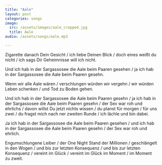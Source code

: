 ```yaml
---
title: "Aale"
layout: post
categories: songs
image:
  src: /assets/images/aale_cropped.jpg
  title: Aale
audio: /assets/songs/aale.mp3

---
```

<div style="text-align: left;">
<p>
Zigarette danach Dein Gesicht / ich liebe Deinen Blick / doch eines weißt du nicht / ich sags Dir Geheimnisse will ich nicht.
</p>

<p>
Und ich hab in der Sargassosee die Aale beim Paaren gesehen / ja ich hab in der Sargassosee die Aale beim Paaren gesehn.
</p>

<p>
Wenn wir alle Aale wären / verschlungen würden wir vergehn / wir würden Leben schenken / und Tod zu Boden gehen.
</p>

<p>
Und ich hab in der Sargassosee die Aale beim Paaren gesehn / ja ich hab in der Sargassosee die Aale beim Paaren gesehn / der Sex war roh und ehrlichs / davon willst Du jetzt nichts wissen / du planst für morgen / für uns zwei / du fragst mich nach ner zweiten Runde / ich lächle und bin dabei.
</p>

<p>
Ja ich hab in der Sargassosee die Aale beim Paaren gesehen / und ich hab in der Sargassosee die Aale beim Paaren gesehn / der Sex war roh und ehrlich.
</p>

<p>
Engumschlungene Leiber / der One Night Stand der Millionen / geschlängelt in den Wogen / und bis zur letzten Konsequenz / und bis zur letzten Konsequenz / vereint im Glück / vereint im Glück im Moment / im Moment zu zweit.
</p>
</div>
